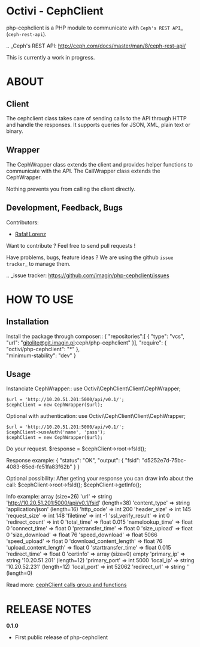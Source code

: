 Octivi - CephClient
======================================

php-cephclient is a PHP module to communicate with `Ceph's REST API`_ (``ceph-rest-api``).

.. _Ceph's REST API: http://ceph.com/docs/master/man/8/ceph-rest-api/

This is currently a work in progress.

ABOUT
==================================================
Client
--------------------------------------------------

The cephclient class takes care of sending calls to the API through HTTP and
handle the responses. It supports queries for JSON, XML, plain text or binary.

Wrapper
--------------------------------------------------

The CephWrapper class extends the client and provides helper functions to
communicate with the API. The CallWrapper class extends the CephWrapper.

Nothing prevents you from calling the client directly.

Development, Feedback, Bugs
--------------------------------------------------
Contributors:
* [Rafał Lorenz](https://github.com/vardius)

Want to contribute ? Feel free to send pull requests !

Have problems, bugs, feature ideas ?
We are using the github `issue tracker`_ to manage them.

.. _issue tracker: https://github.com/imagin/php-cephclient/issues

HOW TO USE
==================================================

Installation
----------------
Install the package through composer::
    {
        "repositories":[
                {
                    "type": "vcs",
                    "url": "gitolite@git.imagin.pl:ceph/php-cephclient"
                }],
        "require": {
            "octivi/php-cephclient": "*"
        },    
        "minimum-stability": "dev"
    }


Usage
----------------
Instanciate CephWrapper::
    use Octivi\CephClient\Client\CephWrapper;

    $url = 'http://10.20.51.201:5000/api/v0.1/';
    $cephClient = new CephWrapper($url);

Optional with authentication:
    use Octivi\CephClient\Client\CephWrapper;

    $url = 'http://10.20.51.201:5000/api/v0.1/';
    $cephClient->useAuth('name', 'pass');
    $cephClient = new CephWrapper($url);

Do your request.
    $response = $cephClient->root->fsId();

Response example:
    {
        "status": "OK",
        "output": {
            "fsid": "d5252e7d-75bc-4083-85ed-fe51fa83f62b"
        }
    }


Optional possibility:
After geting your response you can draw info about the call:
    $cephClient->root->fsId();
    $cephClient->getInfo();

Info example:
    array (size=26)
        'url' => string 'http://10.20.51.201:5000/api/v0.1/fsid' (length=38)
        'content_type' => string 'application/json' (length=16)
        'http_code' => int 200
        'header_size' => int 145
        'request_size' => int 148
        'filetime' => int -1
        'ssl_verify_result' => int 0
        'redirect_count' => int 0
        'total_time' => float 0.015
        'namelookup_time' => float 0
        'connect_time' => float 0
        'pretransfer_time' => float 0
        'size_upload' => float 0
        'size_download' => float 76
        'speed_download' => float 5066
        'speed_upload' => float 0
        'download_content_length' => float 76
        'upload_content_length' => float 0
        'starttransfer_time' => float 0.015
        'redirect_time' => float 0
        'certinfo' => 
          array (size=0)
            empty
        'primary_ip' => string '10.20.51.201' (length=12)
        'primary_port' => int 5000
        'local_ip' => string '10.20.52.231' (length=12)
        'local_port' => int 52062
        'redirect_url' => string '' (length=0)


Read more: [cephClient calls group and functions](docs/more_calls_group.md)

RELEASE NOTES
==================================================
**0.1.0**

- First public release of php-cephclient